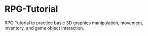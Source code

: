 # RPG-Tutorial
RPG Tutorial to practice basic 3D graphics manipulation, movement, inventory, and game object interaction.
